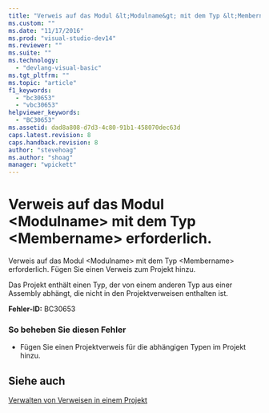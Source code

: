 ```yaml
---
title: "Verweis auf das Modul &lt;Modulname&gt; mit dem Typ &lt;Membername&gt; erforderlich. | Microsoft Docs"
ms.custom: ""
ms.date: "11/17/2016"
ms.prod: "visual-studio-dev14"
ms.reviewer: ""
ms.suite: ""
ms.technology: 
  - "devlang-visual-basic"
ms.tgt_pltfrm: ""
ms.topic: "article"
f1_keywords: 
  - "bc30653"
  - "vbc30653"
helpviewer_keywords: 
  - "BC30653"
ms.assetid: dad8a808-d7d3-4c80-91b1-458070dec63d
caps.latest.revision: 8
caps.handback.revision: 8
author: "stevehoag"
ms.author: "shoag"
manager: "wpickett"
---
```

# Verweis auf das Modul &lt;Modulname&gt; mit dem Typ &lt;Membername&gt; erforderlich.
Verweis auf das Modul \<Modulname\> mit dem Typ \<Membername\> erforderlich. Fügen Sie einen Verweis zum Projekt hinzu.  
  
 Das Projekt enthält einen Typ, der von einem anderen Typ aus einer Assembly abhängt, die nicht in den Projektverweisen enthalten ist.  
  
 **Fehler\-ID:** BC30653  
  
### So beheben Sie diesen Fehler  
  
-   Fügen Sie einen Projektverweis für die abhängigen Typen im Projekt hinzu.  
  
## Siehe auch  
 [Verwalten von Verweisen in einem Projekt](/visual-studio/ide/managing-references-in-a-project)